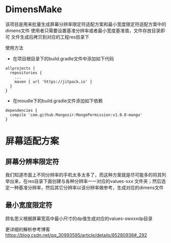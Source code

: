 # DimensMake

该项目是用来批量生成屏幕分辨率限定符适配方案和最小宽度限定符适配方案中的dimens文件
使用者只需要设置基准分辨率或者最小宽度基准值，文件存放目录即可
文件生成后拷贝到对应的工程res目录下

使用方法

* 在项目根目录下的build.gradle文件中添加如下代码

```Gradle
allprojects {
  repositories {
    ...
    maven { url 'https://jitpack.io' }
  }
}
```

* 在moudle下的build.gradle文件添加如下依赖

```Gradle
dependencies {
  compile 'com.github.Mangosir:MangoPermission:v1.0.0-mango'
}
```

# 屏幕适配方案

## 屏幕分辨率限定符

我们知道市面上不同分辨率的手机太多太多了，而这种方案就是尽可能多的将其列举出来，在res目录下面创建与各种分辨率一一对应的values-xxx 文件夹；然后选定一种基准分辨率，然后其它分辨率以该分辨率做参考，生成对应的dimens文件

## 最小宽度限定符

顾名思义根据屏幕宽高中最小尺寸的dp值生成对应的values-swxxxdp目录

更详细的解析参考博客
https://blog.csdn.net/qq_30993595/article/details/85280936#_292
